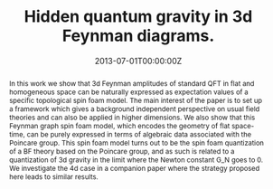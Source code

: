 ---
title: "Hidden quantum gravity in 3d Feynman diagrams."
authors: [A. Baratin, L.Freidel]
#- admin
#- Robert Ford
date: "2013-07-01T00:00:00Z"
doi: ""

# Schedule page publish date (NOT publication's date).
publishDate: "2017-01-01T00:00:00Z"

# Publication type.
# Legend: 0 = Uncategorized; 1 = Conference paper; 2 = Journal article;
# 3 = Preprint / Working Paper; 4 = Report; 5 = Book; 6 = Book section;
# 7 = Thesis; 8 = Patent
publication_types: ["2"]

# Publication name and optional abbreviated publication name.
publication: "Classical and Quantum Gravity 24 , 1993-2026"
publication_short: "Classical and Quantum Gravity, 2007"

abstract: "In this work we show that 3d Feynman amplitudes of standard QFT in flat and homogeneous space can be naturally expressed as expectation values of a specific topological spin foam model. The main interest of the paper is to set up a framework which gives a background independent perspective on usual field theories and can also be applied in higher dimensions. We also show that this Feynman graph spin foam model, which encodes the geometry of flat space-time, can be purely expressed in terms of algebraic data associated with the Poincare group. This spin foam model turns out to be the spin foam quantization of a BF theory based on the Poincare group, and as such is related to a quantization of 3d gravity in the limit where the Newton constant G_N goes to 0. We investigate the 4d case in a companion paper where the strategy proposed here leads to similar results."

# Summary. An optional shortened abstract.
summary: "Classical and Quantum Gravity, 2007"

tags:
- Source Themes
featured: false

links:
- name: arXiv
  url: https://arxiv.org/abs/gr-qc/0604016
  icon_pack: fab
  
url_pdf: ''
url_code: ''
url_dataset: ''
url_poster: ''
url_project: ''
url_slides: ''
url_source: ''
url_video: ''

# Featured image
# To use, add an image named `featured.jpg/png` to your page's folder. 
image:
  caption: ''
  focal_point: ""
  preview_only: false

# Associated Projects (optional).
#   Associate this publication with one or more of your projects.
#   Simply enter your project's folder or file name without extension.
#   E.g. `internal-project` references `content/project/internal-project/index.md`.
#   Otherwise, set `projects: []`.
projects: []

# Slides (optional).
#   Associate this publication with Markdown slides.
#   Simply enter your slide deck's filename without extension.
#   E.g. `slides: "example"` references `content/slides/example/index.md`.
#   Otherwise, set `slides: ""`.
slides: ""
---